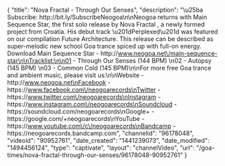 {
    "title": "Nova Fractal - Through Our Senses",
    "description": "\u25ba Subscribe: http:\/\/bit.ly\/SubscribeNeogoa\n\nNeogoa returns with Main Sequence Star, the first solo release by Nova Fractal , a newly formed project from Croatia. His debut track \u201dPerplexed\u201d was featured on our compilation Future Architecture. This release can be described as super-melodic new school Goa trance spiced up with full-on energy. Download Main Sequence Star - http:\/\/www.neogoa.net\/main-sequence-star\n\nTracklist:\n\n01 - Through Our Senses (144 BPM) \n02 - Autopsy (145 BPM) \n03 - Common Cold (145 BPM)\n\nFor more free Goa trance and ambient music, please visit us:\n\nWebsite - http:\/\/www.neogoa.net\nFacebook - https:\/\/www.facebook.com\/neogoarecords\nTwitter - https:\/\/www.twitter.com\/neogoarecords\nInstagram - https:\/\/www.instagram.com\/neogoarecords\nSoundcloud - https:\/\/soundcloud.com\/neogoarecords\nGoogle+ - https:\/\/google.com\/+neogoarecords\nYouTube - https:\/\/www.youtube.com\/c\/neogoarecords\nBandcamp - https:\/\/neogoarecords.bandcamp.com",
    "channelid": "96178048",
    "videoid": "90952761",
    "date_created": "1441239073",
    "date_modified": "1494456124",
    "type": "captivate",
    "layout": "channelVideo",
    "url": "\/goa-times\/nova-fractal-through-our-senses\/96178048-90952761"
}